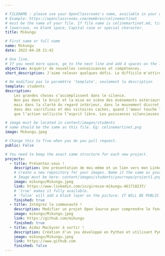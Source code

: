 ```yaml
---

# FILENAME : please use your OpenClassrooms's name, available in your url.
# Example: https://openclassrooms.com/membres/celinemartinet
# must be the name of your file. If file name is celinemartinet.md, title is celinemartinet.
# lowercase, no blank space, Capital case or special character.
title: Mikungu

# First name or full name
name: Mikungu
date: 2022-04-28 21:42

# One line.
# If you need more space, go to the next line and add 4 spaces on the left, as in 'description'.
objective: Acquérir de nouvelles connaissances et compétences.
short_description: J'aime relever quelques défis. Le difficile m'attire. 

# Ne modifiez pas le paramètre 'template', seulement la description
template: students
description:
    Les grandes choses s’accomplissent dans le silence. 
    Non pas dans le bruit et la mise en scène des événements extérieurs, 
    mais dans la clarté du regard intérieur, dans le mouvement discret de la décision, 
    dans des sacrifices et des victoires cachés, quand l’amour touche le cœur, 
    que l’action sollicite l’esprit libre. Les puissances silencieuses sont les puissances vraiment fortes.

# image must be located in content/images/students
# name should be the same as this file. Eg: celinemartinet.png
image: Mikungu.jpeg

# Change this to True when you do you pull request.
public: False

# You need to keep the exact same structure for each new project.
projects:
  - title: Présentez-vous !
    description: Une présentation de moi-même et un lien vers mon LinkedIn.
    # Create a new repository for your images. Name it the same as your nickname and profile picture.
    # Image must be here: content/images/students/yourrepo/project1.png
    image: mikungu/Mikungu.jpeg
    link: https://www.linkedin.com/in/giresse-mikungu-461718237/
    # 'true' makes it fully available.
    # 'false' will add a black layer on the picture. IT WILL BE PUBLIC!
    finished: true
  - title: Intégrez la communauté !
    description: Modifier un projet Open Source pour comprendre le fonctionnement de Git, de Github et des pull requests. 
    image: mikungu/Mikungu.jpeg
    link: https://github.com/mikungu
    finished: true
  - title: Aidez MacGyver à sortir !
    description: Création d’un jeu développé en Python et utilisant PyGame.
    image: mikungu/Mikungu.jpeg
    link: https://www.github.com
    finished: false
---
```

